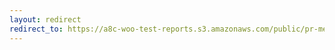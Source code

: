```yaml
---
layout: redirect
redirect_to: https://a8c-woo-test-reports.s3.amazonaws.com/public/pr-merge/45316/e2e/index.html
---
```

